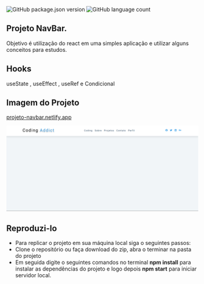 ![GitHub package.json version](https://img.shields.io/github/package-json/v/jefferson1984/projeto-navBar)
![GitHub language count](https://img.shields.io/github/languages/count/jefferson1984/projeto-navBar)

## Projeto NavBar.

Objetivo é utilização do react em uma simples aplicação e utilizar alguns conceitos para estudos.

## Hooks

useState , useEffect , useRef e Condicional

## Imagem do Projeto

[projeto-navbar.netlify.app](https://projeto-navbar.netlify.app/)

<img src="https://github.com/jefferson1984/projeto-navBar/blob/main/navbar2.png">

## Reproduzi-lo

<ul>
  <li>Para replicar o projeto em sua máquina local siga o seguintes passos:</li>
  <li>Clone o repositório ou faça download do zip,  abra o terminar na pasta do projeto</li>
  <li>Em seguida digite o seguintes comandos no terminal  <strong>npm install</strong> para instalar as dependências do projeto e logo depois  <strong>npm start</strong> para iniciar servidor local.</li>
</ul>
